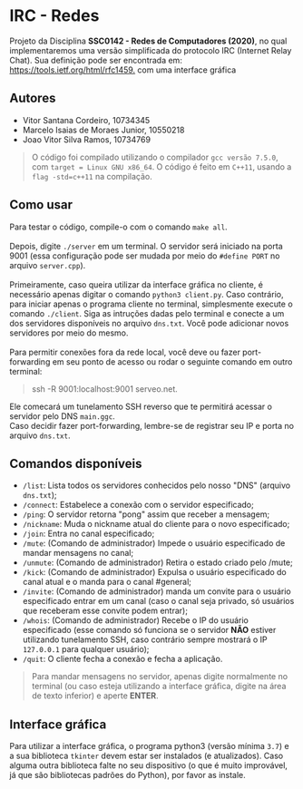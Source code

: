 # IRC - Redes

Projeto da Disciplina **SSC0142 - Redes de Computadores (2020)**, no qual implementaremos uma versão simplificada do protocolo IRC (Internet Relay Chat). Sua definição pode ser encontrada em: <https://tools.ietf.org/html/rfc1459.> com uma interface gráfica

## Autores

- Vitor Santana Cordeiro, 10734345
- Marcelo Isaias de Moraes Junior, 10550218
- Joao Vitor Silva Ramos, 10734769

> O código foi compilado utilizando o compilador `gcc versão 7.5.0`, com `target = Linux GNU x86_64`. O código é feito em `C++11`, usando a `flag -std=c++11` na compilação.

## Como usar

Para testar o código, compile-o com o comando `make all`.<br/><br/>
Depois, digite `./server` em um terminal. O servidor será iniciado na porta 9001 (essa configuração pode ser mudada por meio do `#define PORT` no arquivo `server.cpp`).<br/><br/>
Primeiramente, caso queira utilizar da interface gráfica no cliente, é necessário apenas digitar o comando `python3 client.py`.
Caso contrário, para iniciar apenas o programa cliente no terminal, simplesmente execute o comando `./client`. Siga as intruções dadas pelo terminal e conecte a um dos servidores disponíveis no arquivo `dns.txt`. Você pode adicionar novos servidores por meio do mesmo.<br/><br/>
Para permitir conexões fora da rede local, você deve ou fazer port-forwarding em seu ponto de acesso ou rodar o seguinte comando em outro terminal:
> ssh -R 9001:localhost:9001 serveo.net.
<!-- -->
Ele comecará um tunelamento SSH reverso que te permitirá acessar o servidor pelo DNS `main.ggc`.<br/>
Caso decidir fazer port-forwarding, lembre-se de registrar seu IP e porta no arquivo `dns.txt`.

## Comandos disponíveis

- `/list`: Lista todos os servidores conhecidos pelo nosso "DNS" (arquivo `dns.txt`);
- `/connect`: Estabelece a conexão com o servidor especificado;
- `/ping`: O servidor retorna "pong" assim que receber a mensagem;
- `/nickname`: Muda o nickname atual do cliente para o novo especificado;
- `/join`: Entra no canal especificado;
- `/mute`: (Comando de administrador) Impede o usuário especificado de mandar mensagens no canal;
- `/unmute`: (Comando de administrador) Retira o estado criado pelo /mute;
- `/kick`: (Comando de administrador) Expulsa o usuário especificado do canal atual e o manda para o canal #general;
- `/invite`: (Comando de administrador) manda um convite para o usuário especificado entrar em um canal (caso o canal seja privado, só usuários que receberam esse convite podem entrar);
- `/whois`: (Comando de administrador) Recebe o IP do usuário especificado (esse comando só funciona se o servidor **NÃO** estiver utilizando tunelamento SSH, caso contrário sempre mostrará o IP `127.0.0.1` para qualquer usuário);
- `/quit`: O cliente fecha a conexão e fecha a aplicação.

> Para mandar mensagens no servidor, apenas digite normalmente no terminal (ou caso esteja utilizando a interface gráfica, digite na área de texto inferior) e aperte **ENTER**.

## Interface gráfica

Para utilizar a interface gráfica, o programa python3 (versão mínima `3.7`) e a sua biblioteca `tkinter` devem estar ser instalados (e atualizados). Caso alguma outra biblioteca falte no seu dispositivo (o que é muito improvável, já que são bibliotecas padrões do Python), por favor as instale.
